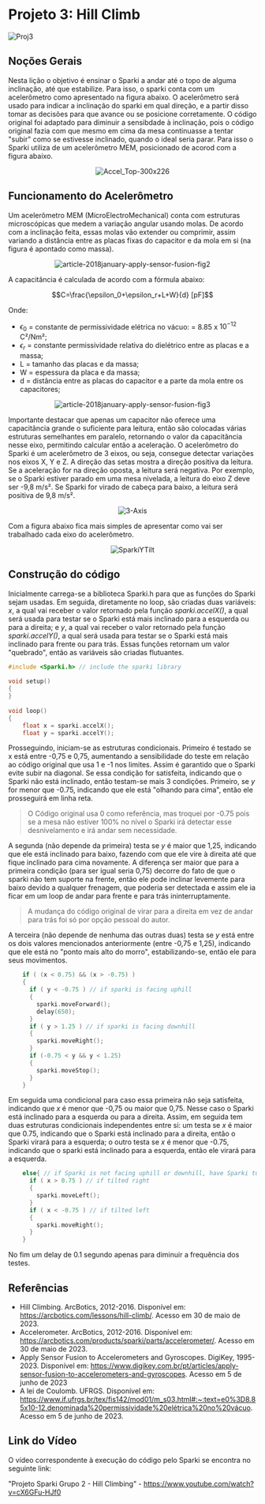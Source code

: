 # Projeto 3: Hill Climb

 ![Proj3](https://github.com/lara-unb/Fundamentos_Robotica_Grupo_2_Sparki/assets/130604394/111db638-4216-4f96-838c-e4674699fcdd) 
 
## Noções Gerais

Nesta lição o objetivo é ensinar o Sparki a andar até o topo de alguma inclinação, até que estabilize. Para isso, o sparki conta com um acelerômetro como apresentado na figura abaixo. O acelerômetro será usado para indicar a inclinação do sparki em qual direção, e a partir disso tomar as decisões para que avance ou se posicione corretamente. O código original foi adaptado para diminuir a sensibdade à inclinação, pois o código original fazia com que mesmo em cima da mesa continuasse a tentar "subir" como se estivesse inclinado, quando o ideal seria parar. Para isso o Sparki utiliza de um acelerômetro MEM, posicionado de acorod com a figura abaixo.

<div align="center">

![Accel_Top-300x226](https://github.com/lara-unb/Fundamentos_Robotica_Grupo_2_Sparki/assets/130604394/8c5abafe-be54-4736-889e-190b07ed3488)

</div>

## Funcionamento do Acelerômetro

Um acelerômetro MEM (MicroElectroMechanical) conta com estruturas microscópicas que medem a variação angular usando molas. De acordo com a inclinação feita, essas molas vão extender ou comprimir, assim variando a distância entre as placas fixas do capacitor e da mola em si (na figura é apontado como massa).

<div align="center">

![article-2018january-apply-sensor-fusion-fig2](https://github.com/lara-unb/Fundamentos_Robotica_Grupo_2_Sparki/assets/130604394/b000649c-50cd-4adf-b16b-ad5dc37aae71)

</div>


A capacitância é calculada de acordo com a fórmula abaixo:

$$C=\frac{\epsilon_0+\epsilon_r+L+W}{d} [pF]$$

Onde:

- $\epsilon_0$ = constante de permissividade elétrica no vácuo: = 8.85 x $10^{-12}$ C²/Nm²;
- $\epsilon_r$ = constante permissividade relativa do dielétrico entre as placas e a massa;
- L = tamanho das placas e da massa;
- W = espessura da placa e da massa;
- d = distância entre as placas do capacitor e a parte da mola entre os capacitores;

<div align="center">

![article-2018january-apply-sensor-fusion-fig3](https://github.com/lara-unb/Fundamentos_Robotica_Grupo_2_Sparki/assets/130604394/00ffba56-1f55-477e-8110-c607fffeea8e)

</div>

Importante destacar que apenas um capacitor não oferece uma capacitância grande o suficiente para leitura, então são colocadas várias estruturas semelhantes em paralelo, retornando o valor da capacitância nesse eixo, permitindo calcular então a aceleração. O acelerômetro do Sparki é um acelerômetro de 3 eixos, ou seja, consegue detectar variações nos eixos X, Y e Z. A direção das setas mostra a direção positiva da leitura. Se a aceleração for na direção oposta, a leitura será negativa. Por exemplo, se o Sparki estiver parado em uma mesa nivelada, a leitura do eixo Z deve ser -9,8 m/s². Se Sparki for virado de cabeça para baixo, a leitura será positiva de 9,8 m/s².

<div align="center">
  
  ![3-Axis](https://github.com/lara-unb/Fundamentos_Robotica_Grupo_2_Sparki/assets/130604394/83a269f8-cd2d-4eb8-9af3-fcd3a748ad34)

</div>

Com a figura abaixo fica mais simples de apresentar como vai ser trabalhado cada eixo do acelerômetro.

<div align="center">

![SparkiYTilt](https://github.com/lara-unb/Fundamentos_Robotica_Grupo_2_Sparki/assets/130604394/566819ef-e728-46fb-8427-e9c7f3deb0bb)

</div>

## Construção do código

Inicialmente carrega-se a biblioteca Sparki.h para que as funções do Sparki sejam usadas. Em seguida, diretamente no loop, são criadas duas variáveis: *x*, a qual vai receber o valor retornado pela função *sparki.accelX()*, a qual será usada para testar se o Sparki está mais inclinado para a esquerda ou para a direita; e *y*, a qual vai receber o valor retornado pela função *sparki.accelY()*, a qual será usada para testar se o Sparki está mais inclinado para frente ou para trás. Essas funções retornam um valor "quebrado", então as variáveis são criadas flutuantes.

```C++
#include <Sparki.h> // include the sparki library
 
void setup()
{
}
 
void loop()
{
    float x = sparki.accelX();
    float y = sparki.accelY();
```

Prosseguindo, iniciam-se as estruturas condicionais. Primeiro é testado se x está entre -0,75 e 0,75, aumentando a sensibilidade do teste em relação ao código original que usa 1 e -1 nos limites. Assim é garantido que o Sparki evite subir na diagonal. Se essa condição for satisfeita, indicando que o Sparki não está inclinado, então testam-se mais 3 condições. Primeiro, se *y* for menor que -0.75, indicando que ele está "olhando para cima", então ele prosseguirá em linha reta.
> O Código original usa 0 como referência, mas troquei por -0.75 pois se a mesa não estiver 100% no nível o Sparki irá detectar esse desnivelamento e irá andar sem necessidade.

A segunda (não depende da primeira) testa se *y* é maior que 1,25, indicando que ele está inclinado para baixo, fazendo com que ele vire à direita até que fique inclinado para cima novamente. A diferença ser maior que para a primeira condição (para ser igual seria 0,75) decorre do fato de que o sparki não tem suporte na frente, então ele pode inclinar levemente para baixo devido a qualquer frenagem, que poderia ser detectada e assim ele ia ficar em um loop de andar para frente e para trás ininterruptamente.
> A mudança do código original de virar para a direita em vez de andar para trás foi só por opção pessoal do autor.

A terceira (não depende de nenhuma das outras duas) testa se *y* está entre os dois valores mencionados anteriormente (entre -0,75 e 1,25), indicando que ele está no "ponto mais alto do morro", estabilizando-se, então ele para seus movimentos.

```C++
    if ( (x < 0.75) && (x > -0.75) )
    {
      if ( y < -0.75 ) // if sparki is facing uphill
      {
        sparki.moveForward();
        delay(650);
      }
      if ( y > 1.25 ) // if sparki is facing downhill
      {
        sparki.moveRight();
      } 
      if (-0.75 < y && y < 1.25)
      {
        sparki.moveStop();
      }
    }
```

Em seguida uma condicional para caso essa primeira não seja satisfeita, indicando que *x* é menor que -0,75 ou maior que 0,75. Nesse caso o Sparki está inclinado para a esquerda ou para a direita. Assim, em seguida tem duas estruturas condicionais independentes entre si: um testa se *x* é maior que 0.75, indicando que o Sparki está inclinado para a direita, então o Sparki virará para a esquerda; o outro testa se *x* é menor que -0.75, indicando que o sparki está inclinado para a esquerda, então ele virará para a esquerda.

```C++
    else{ // if Sparki is not facing uphill or downhill, have Sparki turn until it is
      if ( x > 0.75 ) // if tilted right
      {
        sparki.moveLeft();
      }
      if ( x < -0.75 ) // if tilted left
      {
        sparki.moveRight();
      }   
    }
```

No fim um delay de 0.1 segundo apenas para diminuir a frequência dos testes.

## Referências

- Hill Climbing. ArcBotics, 2012-2016. Disponível em: https://arcbotics.com/lessons/hill-climb/. Acesso em 30 de maio de 2023.
- Accelerometer. ArcBotics, 2012-2016. Disponível em: https://arcbotics.com/products/sparki/parts/accelerometer/. Acesso em 30 de maio de 2023.
- Apply Sensor Fusion to Accelerometers and Gyroscopes. DigiKey, 1995-2023. Disponível em: https://www.digikey.com.br/pt/articles/apply-sensor-fusion-to-accelerometers-and-gyroscopes. Acesso em 5 de junho de 2023
- A lei de Coulomb. UFRGS. Disponível em: https://www.if.ufrgs.br/tex/fis142/mod01/m_s03.html#:~:text=e0%3D8.85x10-12,denominada%20permissividade%20elétrica%20no%20vácuo. Acesso em 5 de junho de 2023.

## Link do Vídeo

O vídeo correspondente à execução do código pelo Sparki se encontra no seguinte link:

"Projeto Sparki Grupo 2 - Hill Climbing" - https://www.youtube.com/watch?v=cX6GFu-HJf0
